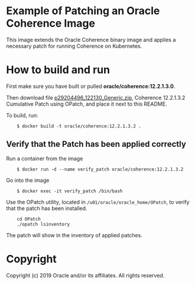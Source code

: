 Example of Patching an Oracle Coherence Image
=============================================
This image extends the Oracle Coherence binary image and applies a necessary patch for running Coherence on Kubernetes.

# How to build and run
First make sure you have built or pulled **oracle/coherence:12.2.1.3.0**.

Then download file [p29204496_122130_Generic.zip](https://updates.oracle.com/Orion/PatchDetails/process_form?patch_num=29204496),
Coherence 12.2.1.3.2 Cumulative Patch using OPatch, and place it next to this README.

To build, run:

        $ docker build -t oracle/coherence:12.2.1.3.2 .

## Verify that the Patch has been applied correctly
Run a container from the image

        $ docker run -d --name verify_patch oracle/coherence:12.2.1.3.2

Go into the image

        $ docker exec -it verify_patch /bin/bash

Use the OPatch utility, located in `/u01/oracle/oracle_home/OPatch`, to verify that the patch has been installed.

        cd OPatch
        ./opatch lsinventory 

The patch will show in the inventory of applied patches.

# Copyright
Copyright (c) 2019 Oracle and/or its affiliates. All rights reserved.
